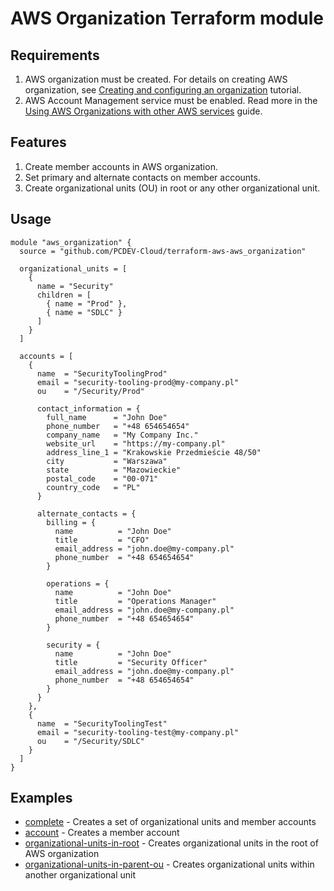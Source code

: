 # AWS Organization Terraform module

## Requirements
1. AWS organization must be created. For details on creating AWS organization, see [Creating and configuring an organization](https://docs.aws.amazon.com/organizations/latest/userguide/orgs_tutorials_basic.html#tutorial-orgs-step1) tutorial.
2. AWS Account Management service must be enabled. Read more in the [Using AWS Organizations with other AWS services](https://docs.aws.amazon.com/organizations/latest/userguide/orgs_integrate_services.html) guide.

## Features
1. Create member accounts in AWS organization.
2. Set primary and alternate contacts on member accounts.
3. Create organizational units (OU) in root or any other organizational unit.

## Usage

```hcl
module "aws_organization" {
  source = "github.com/PCDEV-Cloud/terraform-aws-aws_organization"

  organizational_units = [
    {
      name = "Security"
      children = [
        { name = "Prod" },
        { name = "SDLC" }
      ]
    }
  ]

  accounts = [
    {
      name  = "SecurityToolingProd"
      email = "security-tooling-prod@my-company.pl"
      ou    = "/Security/Prod"

      contact_information = {
        full_name      = "John Doe"
        phone_number   = "+48 654654654"
        company_name   = "My Company Inc."
        website_url    = "https://my-company.pl"
        address_line_1 = "Krakowskie Przedmieście 48/50"
        city           = "Warszawa"
        state          = "Mazowieckie"
        postal_code    = "00-071"
        country_code   = "PL"
      }

      alternate_contacts = {
        billing = {
          name          = "John Doe"
          title         = "CFO"
          email_address = "john.doe@my-company.pl"
          phone_number  = "+48 654654654"
        }

        operations = {
          name          = "John Doe"
          title         = "Operations Manager"
          email_address = "john.doe@my-company.pl"
          phone_number  = "+48 654654654"
        }

        security = {
          name          = "John Doe"
          title         = "Security Officer"
          email_address = "john.doe@my-company.pl"
          phone_number  = "+48 654654654"
        }
      }
    },
    {
      name  = "SecurityToolingTest"
      email = "security-tooling-test@my-company.pl"
      ou    = "/Security/SDLC"
    }
  ]
}
```

## Examples

- [complete](https://github.com/PCDEV-Cloud/terraform-aws-aws_organization/tree/main/examples/complete) - Creates a set of organizational units and member accounts
- [account](https://github.com/PCDEV-Cloud/terraform-aws-aws_organization/tree/main/examples/account) - Creates a member account
- [organizational-units-in-root](https://github.com/PCDEV-Cloud/terraform-aws-aws_organization/tree/main/examples/organizational-units-in-root) - Creates organizational units in the root of AWS organization
- [organizational-units-in-parent-ou](https://github.com/PCDEV-Cloud/terraform-aws-aws_organization/tree/main/examples/organizational-units-in-parent-ou) - Creates organizational units within another organizational unit